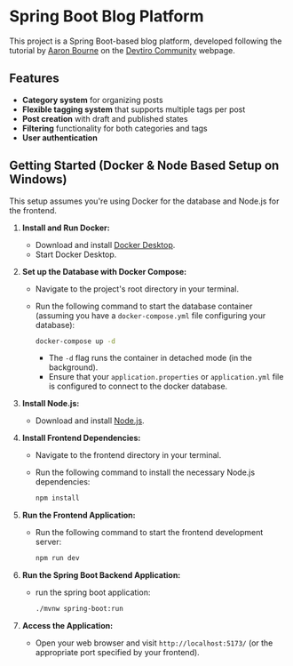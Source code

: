 # Spring Boot Blog Platform

This project is a Spring Boot-based blog platform, developed following the tutorial by [Aaron Bourne](https://www.youtube.com/@devtiro) on the [Devtiro Community](https://community.devtiro.com/c/welcome/) webpage.

## Features

* **Category system** for organizing posts
* **Flexible tagging system** that supports multiple tags per post
* **Post creation** with draft and published states
* **Filtering** functionality for both categories and tags
* **User authentication**

## Getting Started (Docker & Node Based Setup on Windows)

This setup assumes you're using Docker for the database and Node.js for the frontend.

1.  **Install and Run Docker:**
    * Download and install [Docker Desktop](https://www.docker.com/products/docker-desktop/).
    * Start Docker Desktop.

2.  **Set up the Database with Docker Compose:**
    * Navigate to the project's root directory in your terminal.
    * Run the following command to start the database container (assuming you have a `docker-compose.yml` file configuring your database):

        ```bash
        docker-compose up -d
        ```

        * The `-d` flag runs the container in detached mode (in the background).
        * Ensure that your `application.properties` or `application.yml` file is configured to connect to the docker database.

3.  **Install Node.js:**
    * Download and install [Node.js](https://nodejs.org/en/download).

4.  **Install Frontend Dependencies:**
    * Navigate to the frontend directory in your terminal.
    * Run the following command to install the necessary Node.js dependencies:

        ```bash
        npm install
        ```

5.  **Run the Frontend Application:**
    * Run the following command to start the frontend development server:

        ```bash
        npm run dev
        ```

6.  **Run the Spring Boot Backend Application:**
    * run the spring boot application:

        ```bash
        ./mvnw spring-boot:run
        ```

7.  **Access the Application:**
    * Open your web browser and visit `http://localhost:5173/` (or the appropriate port specified by your frontend).
